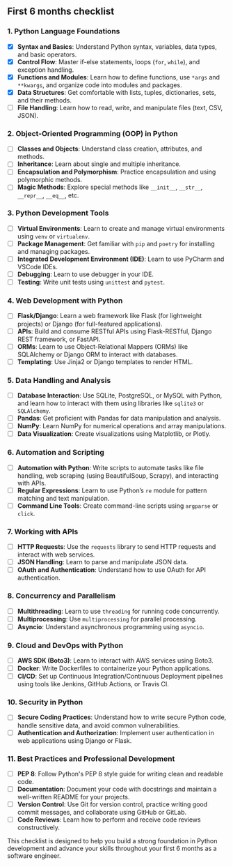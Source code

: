 ## First 6 months checklist
### 1. **Python Language Foundations**
   - [x] **Syntax and Basics**: Understand Python syntax, variables, data types, and basic operators.
   - [x] **Control Flow**: Master if-else statements, loops (`for`, `while`), and exception handling.
   - [x] **Functions and Modules**: Learn how to define functions, use `*args` and `**kwargs`, and organize code into modules and packages.
   - [x] **Data Structures**: Get comfortable with lists, tuples, dictionaries, sets, and their methods.
   - [ ] **File Handling**: Learn how to read, write, and manipulate files (text, CSV, JSON).

### 2. **Object-Oriented Programming (OOP) in Python**
   - [ ] **Classes and Objects**: Understand class creation, attributes, and methods.
   - [ ] **Inheritance**: Learn about single and multiple inheritance.
   - [ ] **Encapsulation and Polymorphism**: Practice encapsulation and using polymorphic methods.
   - [ ] **Magic Methods**: Explore special methods like `__init__`, `__str__`, `__repr__`, `__eq__`, etc.

### 3. **Python Development Tools**
   - [ ] **Virtual Environments**: Learn to create and manage virtual environments using `venv` or `virtualenv`.
   - [ ] **Package Management**: Get familiar with `pip` and `poetry` for installing and managing packages.
   - [ ] **Integrated Development Environment (IDE)**: Learn to use PyCharm and VSCode IDEs.
   - [ ] **Debugging**: Learn to use debugger in your IDE.
   - [ ] **Testing**: Write unit tests using `unittest` and `pytest`.

### 4. **Web Development with Python**
   - [ ] **Flask/Django**: Learn a web framework like Flask (for lightweight projects) or Django (for full-featured applications).
   - [ ] **APIs**: Build and consume RESTful APIs using Flask-RESTful, Django REST framework, or FastAPI.
   - [ ] **ORMs**: Learn to use Object-Relational Mappers (ORMs) like SQLAlchemy or Django ORM to interact with databases.
   - [ ] **Templating**: Use Jinja2 or Django templates to render HTML.

### 5. **Data Handling and Analysis**
   - [ ] **Database Interaction**: Use SQLite, PostgreSQL, or MySQL with Python, and learn how to interact with them using libraries like `sqlite3` or `SQLAlchemy`.
   - [ ] **Pandas**: Get proficient with Pandas for data manipulation and analysis.
   - [ ] **NumPy**: Learn NumPy for numerical operations and array manipulations.
   - [ ] **Data Visualization**: Create visualizations using Matplotlib, or Plotly.

### 6. **Automation and Scripting**
   - [ ] **Automation with Python**: Write scripts to automate tasks like file handling, web scraping (using BeautifulSoup, Scrapy), and interacting with APIs.
   - [ ] **Regular Expressions**: Learn to use Python’s `re` module for pattern matching and text manipulation.
   - [ ] **Command Line Tools**: Create command-line scripts using `argparse` or `click`.

### 7. **Working with APIs**
   - [ ] **HTTP Requests**: Use the `requests` library to send HTTP requests and interact with web services.
   - [ ] **JSON Handling**: Learn to parse and manipulate JSON data.
   - [ ] **OAuth and Authentication**: Understand how to use OAuth for API authentication.

### 8. **Concurrency and Parallelism**
   - [ ] **Multithreading**: Learn to use `threading` for running code concurrently.
   - [ ] **Multiprocessing**: Use `multiprocessing` for parallel processing.
   - [ ] **Asyncio**: Understand asynchronous programming using `asyncio`.

### 9. **Cloud and DevOps with Python**
   - [ ] **AWS SDK (Boto3)**: Learn to interact with AWS services using Boto3.
   - [ ] **Docker**: Write Dockerfiles to containerize your Python applications.
   - [ ] **CI/CD**: Set up Continuous Integration/Continuous Deployment pipelines using tools like Jenkins, GitHub Actions, or Travis CI.

### 10. **Security in Python**
   - [ ] **Secure Coding Practices**: Understand how to write secure Python code, handle sensitive data, and avoid common vulnerabilities.
   - [ ] **Authentication and Authorization**: Implement user authentication in web applications using Django or Flask.

### 11. **Best Practices and Professional Development**
   - [ ] **PEP 8**: Follow Python's PEP 8 style guide for writing clean and readable code.
   - [ ] **Documentation**: Document your code with docstrings and maintain a well-written README for your projects.
   - [ ] **Version Control**: Use Git for version control, practice writing good commit messages, and collaborate using GitHub or GitLab.
   - [ ] **Code Reviews**: Learn how to perform and receive code reviews constructively.

This checklist is designed to help you build a strong foundation in Python development and advance your skills throughout your first 6 months as a software engineer.
